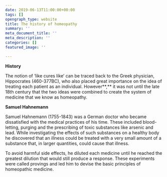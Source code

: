 ```yaml
---
date: 2019-06-13T11:00:00+00:00
tags: []
opengraph_type: website
title: The history of homeopathy
summary: ''
meta_document_title: ''
meta_description: ''
categories: []
featured_image: ''

---
```

**History**

The notion of ‘like cures like’ can be traced back to the Greek physician, Hippocrates (460-377BC), who also placed great importance on the idea of treating each patient as an individual. However**,** it was not until the late 18th century that the two ideas were combined to create the system of medicine that we know as homeopathy.

**Samuel Hahnemann**

Samuel Hahnemann (1755-1843) was a German doctor who became dissatisfied with the medical practices of his time. These included blood-letting, purging and the prescribing of toxic substances like arsenic and lead. While investigating the effects of such substances on a healthy body he discovered that an illness could be treated with a very small amount of a substance that, in larger quantities, could cause that illness.

To avoid harmful side effects, he diluted each medicine until he reached the greatest dilution that would still produce a response. These experiments were called provings and led him to devise the basic principles of homeopathic medicine.